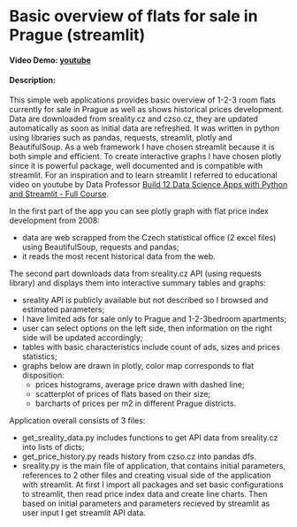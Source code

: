 # Basic overview of flats for sale in Prague (streamlit)
#### Video Demo:  [youtube](https://youtu.be/BW6s_93IbwM)
#### Description:
This simple web applications provides basic overview of 1-2-3 room flats currently for sale in Prague as well as shows historical prices development.
Data are downloaded from sreality.cz and czso.cz, they are updated automatically as soon as initial data are refreshed.
It was written in python using libraries such as pandas, requests, streamlit, plotly and BeautifulSoup. As a web framework I have chosen streamlit because it is both simple and efficient. To create interactive graphs I have chosen plotly since it is powerful package, well documented and is compatible with streamlit. 
For an inspiration and to learn streamlit I referred to educational video on youtube by Data Professor [Build 12 Data Science Apps with Python and Streamlit - Full Course](https://www.youtube.com/watch?v=JwSS70SZdyM&t=6368s).

In the first part of the app you can see plotly graph with flat price index development from 2008:
* data are web scrapped from the Czech statistical office (2 excel files) using BeautifulSoup, requests and pandas;
* it reads the most recent historical data from the web.

The second part downloads data from sreality.cz API (using requests library) and displays them into interactive summary tables and graphs:
* sreality API is publicly available but not described so I browsed and estimated parameters;
* I have limited ads for sale only to Prague and 1-2-3bedroom apartments;
* user can select options on the left side, then information on the right side will be updated accordingly;
* tables with basic characteristics include count of ads, sizes and prices statistics;
* graphs below are drawn in plotly, color map corresponds to flat disposition:
    * prices histograms, average price drawn with dashed line;
    * scatterplot of prices of flats based on their size; 
    * barcharts of prices per m2 in different Prague districts.
    
Application overall consists of 3 files:
* get_sreality_data.py includes functions to get API data from sreality.cz into lists of dicts;
* get_price_history.py reads history from czso.cz into pandas dfs.
* sreality.py is the main file of application, that contains initial parameters, references to 2 other files and creating visual side of the application with streamlit.
At first I import all packages and set basic configurations to streamlit, then read price index data and create line charts. Then based on initial parameters and parameters recieved by streamlit as user input I get streamlit API data.

          